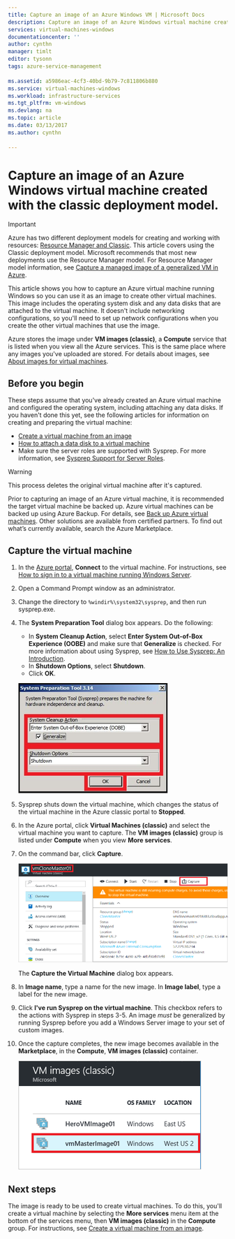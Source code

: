 ```yaml
---
title: Capture an image of an Azure Windows VM | Microsoft Docs
description: Capture an image of an Azure Windows virtual machine created with the classic deployment model.
services: virtual-machines-windows
documentationcenter: ''
author: cynthn
manager: timlt
editor: tysonn
tags: azure-service-management

ms.assetid: a5986eac-4cf3-40bd-9b79-7c811806b880
ms.service: virtual-machines-windows
ms.workload: infrastructure-services
ms.tgt_pltfrm: vm-windows
ms.devlang: na
ms.topic: article
ms.date: 03/13/2017
ms.author: cynthn

---
```

# Capture an image of an Azure Windows virtual machine created with the classic deployment model.
> [!IMPORTANT]
> Azure has two different deployment models for creating and working with resources: [Resource Manager and Classic](../../../resource-manager-deployment-model.md). This article covers using the Classic deployment model. Microsoft recommends that most new deployments use the Resource Manager model. For Resource Manager model information, see [Capture a managed image of a generalized VM in Azure](../capture-image-resource.md).

This article shows you how to capture an Azure virtual machine running Windows so you can use it as an image to create other virtual machines. This image includes the operating system disk and any data disks that are attached to the virtual machine. It doesn't include networking configurations, so you'll need to set up network configurations when you create the other virtual machines that use the image.

Azure stores the image under **VM images (classic)**, a **Compute** service that is listed when you view all the Azure services. This is the same place where any images you've uploaded are stored. For details about images, see [About images for virtual machines](about-images.md?toc=%2fazure%2fvirtual-machines%2fWindows%2fclassic%2ftoc.json).

## Before you begin
These steps assume that you've already created an Azure virtual machine and configured the operating system, including attaching any data disks. If you haven't done this yet, see the following articles for information on creating and preparing the virtual machine:

* [Create a virtual machine from an image](createportal.md)
* [How to attach a data disk to a virtual machine](attach-disk.md)
* Make sure the server roles are supported with Sysprep. For more information, see [Sysprep Support for Server Roles](https://msdn.microsoft.com/windows/hardware/commercialize/manufacture/desktop/sysprep-support-for-server-roles).

> [!WARNING]
> This process deletes the original virtual machine after it's captured.
>
>

Prior to capturing an image of an Azure virtual machine, it is recommended the target virtual machine be backed up. Azure virtual machines can be backed up using Azure Backup. For details, see [Back up Azure virtual machines](../../../backup/backup-azure-vms.md). Other solutions are available from certified partners. To find out what’s currently available, search the Azure Marketplace.

## Capture the virtual machine
1. In the [Azure portal](http://portal.azure.com), **Connect** to the virtual machine. For instructions, see [How to sign in to a virtual machine running Windows Server][How to sign in to a virtual machine running Windows Server].
2. Open a Command Prompt window as an administrator.
3. Change the directory to `%windir%\system32\sysprep`, and then run sysprep.exe.
4. The **System Preparation Tool** dialog box appears. Do the following:

   * In **System Cleanup Action**, select **Enter System Out-of-Box Experience (OOBE)** and make sure that **Generalize** is checked. For more information about using Sysprep, see [How to Use Sysprep: An Introduction][How to Use Sysprep: An Introduction].
   * In **Shutdown Options**, select **Shutdown**.
   * Click **OK**.

   ![Run Sysprep](./media/capture-image/SysprepGeneral.png)
5. Sysprep shuts down the virtual machine, which changes the status of the virtual machine in the Azure classic portal to **Stopped**.
6. In the Azure portal, click **Virtual Machines (classic)** and select the virtual machine you want to capture. The **VM images (classic)** group is listed under **Compute** when you view **More services**.

7. On the command bar, click **Capture**.

   ![Capture virtual machine](./media/capture-image/CaptureVM.png)

   The **Capture the Virtual Machine** dialog box appears.

8. In **Image name**, type a name for the new image. In **Image label**, type a label for the new image.

9. Click **I've run Sysprep on the virtual machine**. This checkbox refers to the actions with Sysprep in steps 3-5. An image _must_ be generalized by running Sysprep before you add a Windows Server image to your set of custom images.

10. Once the capture completes, the new image becomes available in the **Marketplace**, in the **Compute**, **VM images (classic)** container.

    ![Image capture successful](./media/capture-image/VMCapturedImageAvailable.png)

## Next steps
The image is ready to be used to create virtual machines. To do this, you'll create a virtual machine by selecting the **More services** menu item at the bottom of the services menu, then **VM images (classic)** in the **Compute** group. For instructions, see [Create a virtual machine from an image](createportal.md).

[How to sign in to a virtual machine running Windows Server]:connect-logon.md
[How to Use Sysprep: An Introduction]: http://technet.microsoft.com/library/bb457073.aspx
[Run Sysprep.exe]: ./media/virtual-machines-capture-image-windows-server/SysprepCommand.png
[Enter Sysprep.exe options]: ./media/capture-image/SysprepGeneral.png
[The virtual machine is stopped]: ./media/virtual-machines-capture-image-windows-server/SysprepStopped.png
[Capture an image of the virtual machine]: ./media/capture-image/CaptureVM.png
[Enter the image name]: ./media/virtual-machines-capture-image-windows-server/Capture.png
[Image capture successful]: ./media/virtual-machines-capture-image-windows-server/CaptureSuccess.png
[Use the captured image]: ./media/virtual-machines-capture-image-windows-server/MyImagesWindows.png

